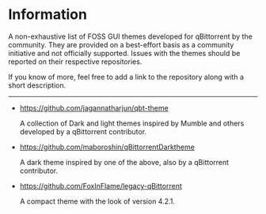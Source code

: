 # Information

A non-exhaustive list of FOSS GUI themes developed for qBittorrent by the community. They are provided on a best-effort basis as a community initiative and not officially supported. Issues with the themes should be reported on their respective repositories.

If you know of more, feel free to add a link to the repository along with a short description.

---

- https://github.com/jagannatharjun/qbt-theme

    A collection of Dark and light themes inspired by Mumble and others developed by a qBittorrent contributor.

- https://github.com/maboroshin/qBittorrentDarktheme

    A dark theme inspired by one of the above, also by a qBittorrent contributor.

- https://github.com/FoxInFlame/legacy-qBittorrent

    A compact theme with the look of version 4.2.1.